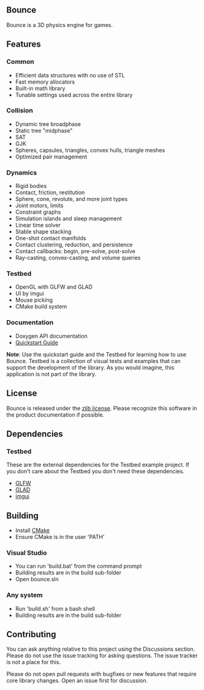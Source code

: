 ## Bounce

Bounce is a 3D physics engine for games.

## Features

### Common

* Efficient data structures with no use of STL
* Fast memory allocators
* Built-in math library
* Tunable settings used across the entire library

### Collision

* Dynamic tree broadphase
* Static tree "midphase"
* SAT
* GJK
* Spheres, capsules, triangles, convex hulls, triangle meshes 
* Optimized pair management

### Dynamics

* Rigid bodies
* Contact, friction, restitution
* Sphere, cone, revolute, and more joint types
* Joint motors, limits
* Constraint graphs
* Simulation islands and sleep management
* Linear time solver
* Stable shape stacking
* One-shot contact manifolds
* Contact clustering, reduction, and persistence
* Contact callbacks: begin, pre-solve, post-solve
* Ray-casting, convex-casting, and volume queries

### Testbed
	
* OpenGL with GLFW and GLAD
* UI by imgui
* Mouse picking
* CMake build system

### Documentation

* Doxygen API documentation</li>
* [Quickstart Guide](https://github.com/irlanrobson/bounce/blob/master/doc/quickstart_guide.docx)

**Note**: Use the quickstart guide and the Testbed for learning how to use Bounce. Testbed is a collection of visual tests and examples that can support the development of the library. As you would imagine, this application is not part of the library.

## License

Bounce is released under the [zlib license](https://en.wikipedia.org/wiki/Zlib_License). Please recognize this software in the product documentation if possible.

## Dependencies

### Testbed

These are the external dependencies for the Testbed example project. If you don't care about the Testbed you don't need these dependencies. 

* [GLFW](https://www.glfw.org/)
* [GLAD](https://glad.dav1d.de/)
* [imgui](https://github.com/ocornut/imgui)

## Building
* Install [CMake](https://cmake.org/)
* Ensure CMake is in the user 'PATH'

### Visual Studio

* You can run 'build.bat' from the command prompt
* Building results are in the build sub-folder
* Open bounce.sln

### Any system

* Run 'build.sh' from a bash shell
* Building results are in the build sub-folder

## Contributing

You can ask anything relative to this project using the Discussions section. Please do not use the issue tracking for asking questions. The issue tracker is not a place for this.

Please do not open pull requests with bugfixes or new features that require core library changes. Open an issue first for discussion. 
